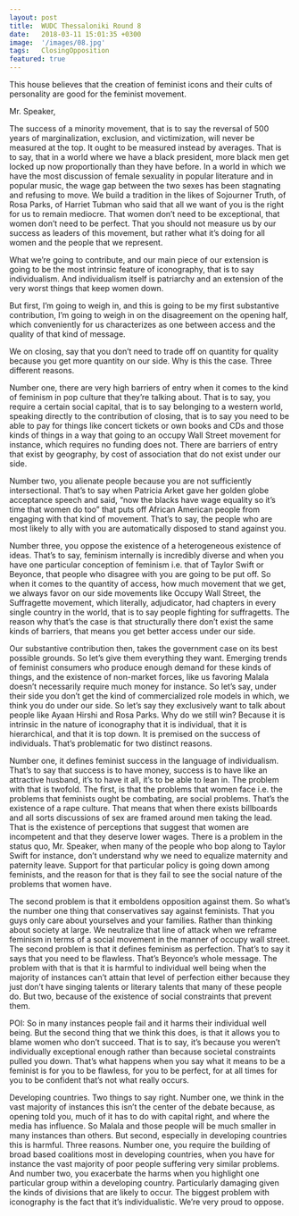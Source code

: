 ```yaml
---
layout: post
title:  WUDC Thessaloniki Round 8
date:   2018-03-11 15:01:35 +0300
image:  '/images/08.jpg'
tags:   ClosingOpposition
featured: true
---
```

This house believes that the creation of feminist icons and their cults of personality are good for the feminist movement.

Mr. Speaker,

The success of a minority movement, that is to say the reversal of 500 years of marginalization, exclusion, and victimization, will never be measured at the top. It ought to be measured instead by averages. That is to say, that in a world where we have a black president, more black men get locked up now proportionally than they have before. In a world in which we have the most discussion of female sexuality in popular literature and in popular music, the wage gap between the two sexes has been stagnating and refusing to move. We build a tradition in the likes of Sojourner Truth, of Rosa Parks, of Harriet Tubman who said that all we want of you is the right for us to remain mediocre. That women don’t need to be exceptional, that women don’t need to be perfect. That you should not measure us by our success as leaders of this movement, but rather what it’s doing for all women and the people that we represent.

What we’re going to contribute, and our main piece of our extension is going to be the most intrinsic feature of iconography, that is to say individualism. And individualism itself is patriarchy  and an extension of the very worst things that keep women down.

But first, I’m going to weigh in, and this is going to be my first substantive contribution, I’m going to weigh in on the disagreement on the opening half, which conveniently for us characterizes as one between access and the quality of that kind of message.

We on closing, say that you don’t need to trade off on quantity for quality because you get more quantity on our side. Why is this the case. Three different reasons.

Number one, there are very high barriers of entry when it comes to the kind of feminism in pop culture that they’re talking about. That is to say, you require a certain social capital, that is to say belonging to a western world, speaking directly to the contribution of closing, that is to say you need to be able to pay for things like concert tickets or own books and CDs and those kinds of things  in a way that going to an occupy Wall Street movement for instance, which requires no funding does not. There are barriers of entry that exist by geography, by cost of association that do not exist under our side.

Number two, you alienate people because you are not sufficiently intersectional. That’s to say when Patricia Arket gave her golden globe acceptance speech and said, “now the blacks have wage equality so it’s time that women do too” that puts off African American people from engaging with that kind of movement. That’s to say, the people who are most likely to ally with you are automatically disposed to stand against you.

Number three, you oppose the existence of a heterogeneous existence of ideas. That’s to say, feminism internally is incredibly diverse and when you have one particular conception of feminism i.e. that of Taylor Swift or Beyonce, that people who disagree with you are going to be put off. So when it comes to the quantity of access, how much movement that we get, we always favor on our side movements like Occupy Wall Street, the Suffragette movement, which literally, adjudicator, had chapters in every single country in the world, that is to say people fighting for suffragetts. The reason why that’s the case is that structurally there don’t exist the same kinds of barriers, that means you get better access under our side.

Our substantive contribution then, takes the government case on its best possible grounds. So let’s give them everything they want. Emerging trends of feminist consumers who produce enough demand for these kinds of things, and the existence of non-market forces, like us favoring Malala doesn’t necessarily require much money for instance. So let’s say, under their side you don’t get the kind of commercialized role models in which, we think you do under our side. So let’s say they exclusively want to talk about people like Ayaan Hirshi and Rosa Parks. Why do we still win? Because it is intrinsic in the nature of iconography that it is individual, that it is hierarchical, and that it is top down. It is premised on the success of individuals. That’s problematic for two distinct reasons.

Number one, it defines feminist success in the language of individualism. That’s to say that success is to have money, success is to have like an attractive husband, it’s to have it all, it’s to be able to lean in. The problem with that is twofold. The first, is that the problems that women face i.e. the problems that feminists ought be combating, are social problems. That’s the existence of a rape culture. That means that when there exists billboards and all sorts discussions of sex are framed around men taking the lead. That is the existence of perceptions that suggest that women are incompetent and that they deserve lower wages. There is a problem in the status quo, Mr. Speaker, when many of the people who bop along to Taylor Swift for instance, don’t understand why we need to equalize maternity and paternity leave. Support for that particular policy is going down among feminists, and the reason for that is they fail to see the social nature of the problems that women have.

The second problem is that it emboldens opposition against them. So what’s the number one thing that conservatives say against feminists. That you guys only care about yourselves and your families.  Rather than thinking about society at large. We neutralize that line of attack when we reframe feminism in terms of a social movement in the manner of  occupy wall street. The second problem is that it defines feminism as perfection. That’s to say it says that you need to be flawless. That’s Beyonce’s whole message. The problem with that is that it is harmful to individual well being when the majority of instances can’t attain that level of perfection either because they just don’t have singing talents or literary talents that many of these people do. But two, because of the existence of social constraints that prevent them.

POI: So in many instances people fail and it harms their individual well being. But the second thing that we think this does, is that it allows you to blame women who don’t succeed. That is to say, it’s because you weren’t individually exceptional enough rather than because societal constraints pulled you down. That’s what happens when you say what it means to be a feminist is for you to be flawless, for you to be perfect, for at all times for you to be confident that’s not what really occurs.

Developing countries. Two things to say right. Number one, we think in the vast majority of instances this isn’t the center of the debate because, as opening told you, much of it has to do with capital right, and where the media has influence. So Malala and those people will be much smaller in many instances than others. But second, especially in developing countries this is harmful. Three reasons. Number one, you require the building of broad based coalitions most in developing countries, when you have for instance the vast majority of poor people suffering very similar problems. And number two, you exacerbate the harms when you highlight one particular group within a developing country. Particularly damaging given the kinds of divisions that are likely to occur. The biggest problem with iconography is the fact that it’s individualistic. We’re very proud to oppose.